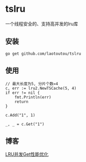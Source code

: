 # tslru

一个线程安全的、支持高并发的lru库

## 安装

```
go get github.com/laotoutou/tslru
```

## 使用

```
// 最大长度为5, 分片个数=4
c, err := lru2.NewTSCache(5, 4)
if err != nil {
	fmt.Println(err)
	return
}

c.Add("1", 1)

_, _ = c.Get("1")
```

## 博客

[LRU并发Get性能优化](https://laotoutou.github.io/posts/golang-lru-bing-fa-get-xingneng-youhua.html)
